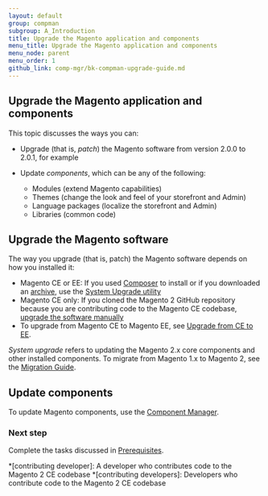 ```yaml
---
layout: default 
group: compman
subgroup: A_Introduction
title: Upgrade the Magento application and components
menu_title: Upgrade the Magento application and components
menu_node: parent
menu_order: 1
github_link: comp-mgr/bk-compman-upgrade-guide.md
---
```


<h2>Upgrade the Magento application and components</h2>   
This topic discusses the ways you can:

*	Upgrade (that is, *patch*) the Magento software from version 2.0.0 to 2.0.1, for example
*	Update *components*, which can be any of the following:

	*	Modules (extend Magento capabilities)
	*	Themes (change the look and feel of your storefront and Admin)
	*	Language packages (localize the storefront and Admin)
	*	Libraries (common code)

<h2>Upgrade the Magento software</h2>
The way you upgrade (that is, patch) the Magento software depends on how you installed it:

*	Magento CE or EE: If you used <a href="{{ site.gdeurl }}install-gde/prereq/integrator_install.html">Composer</a> to install or if you downloaded an <a href="{{ site.gdeurl }}install-gde/prereq/zip_install.html">archive</a>, use the <a href="{{ site.gdeurl }}comp-mgr/upgrader/upgrade-start.html">System Upgrade utility</a>
*	Magento CE only: If you cloned the Magento 2 GitHub repository because you are contributing code to the Magento CE codebase, <a href="{{ site.gdeurl }}install-gde/install/cli/dev_options.html">upgrade the software manually</a>
*	To upgrade from Magento CE to Magento EE, see <a href="{{ site.gdeurl }}comp-mgr/upgrader/ce-ee-upgrade-start.html">Upgrade from CE to EE</a>.

<div class="bs-callout bs-callout-info" id="info">
	<p><em>System upgrade</em> refers to updating the Magento 2.x core components and other installed components. To migrate from Magento 1.x to Magento 2, see the <a href="{{ site.gdeurl }}migration/bk-migration-guide.html">Migration Guide</a>.</p>
</div>

<h2>Update components</h2>
To update Magento components, use the <a href="{{ site.gdeurl }}comp-mgr/compman-start.html">Component Manager</a>.

### Next step
Complete the tasks discussed in <a href="{{ site.gdeurl }}comp-mgr/prereq/prereq_compman.html">Prerequisites</a>.


<!-- ABBREVIATIONS -->

*[contributing developer]: A developer who contributes code to the Magento 2 CE codebase
*[contributing developers]: Developers who contribute code to the Magento 2 CE codebase